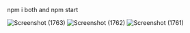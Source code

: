 npm i both and npm start

![Screenshot (1763)](https://github.com/user-attachments/assets/f5559218-2da4-4586-8abb-ff94076c77a6)
![Screenshot (1762)](https://github.com/user-attachments/assets/c07330a2-cfa1-4c32-9a85-0881a3e359b0)
![Screenshot (1761)](https://github.com/user-attachments/assets/75871da8-b97b-40cd-b0d1-9eb7aafcc2d7)
